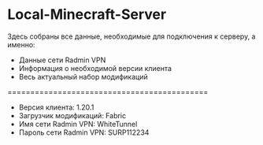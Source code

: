 # Local-Minecraft-Server
Здесь собраны все данные, необходимые для подключения к серверу, а именно:
* Данные сети Radmin VPN
* Информация о необходимой версии клиента
* Весь актуальный набор модификаций

============================================
* Версия клиента: 1.20.1
* Загрузчик модификаций: Fabric
* Имя сети Radmin VPN: WhiteTunnel
* Пароль сети Radmin VPN: SURP112234
